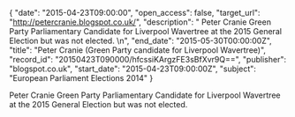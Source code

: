 {
  "date": "2015-04-23T09:00:00", 
  "open_access": false, 
  "target_url": "http://petercranie.blogspot.co.uk/", 
  "description": " Peter Cranie  Green Party Parliamentary Candidate for Liverpool Wavertree at the 2015 General Election  but was not elected.  \n", 
  "end_date": "2015-05-30T00:00:00Z", 
  "title": "Peter Cranie (Green Party candidate for Liverpool Wavertree)", 
  "record_id": "20150423T090000/hfcssiKArgzFE3sBfXvr9Q==", 
  "publisher": "blogspot.co.uk", 
  "start_date": "2015-04-23T09:00:00Z", 
  "subject": "European Parliament Elections 2014"
}

 Peter Cranie  Green Party Parliamentary Candidate for Liverpool Wavertree at the 2015 General Election  but was not elected.  

